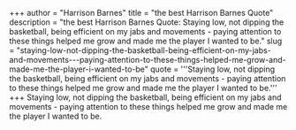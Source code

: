 +++
author = "Harrison Barnes"
title = "the best Harrison Barnes Quote"
description = "the best Harrison Barnes Quote: Staying low, not dipping the basketball, being efficient on my jabs and movements - paying attention to these things helped me grow and made me the player I wanted to be."
slug = "staying-low-not-dipping-the-basketball-being-efficient-on-my-jabs-and-movements---paying-attention-to-these-things-helped-me-grow-and-made-me-the-player-i-wanted-to-be"
quote = '''Staying low, not dipping the basketball, being efficient on my jabs and movements - paying attention to these things helped me grow and made me the player I wanted to be.'''
+++
Staying low, not dipping the basketball, being efficient on my jabs and movements - paying attention to these things helped me grow and made me the player I wanted to be.
